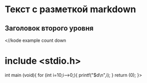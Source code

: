 # Текст с разметкой markdown
## Заголовок второго уровня

  <//kode example count down
  # include <stdio.h>
  int main (void){
    for (int i=10;i-->0;){
      printf("$d\n",i);
    }
  return (0);
  }>
